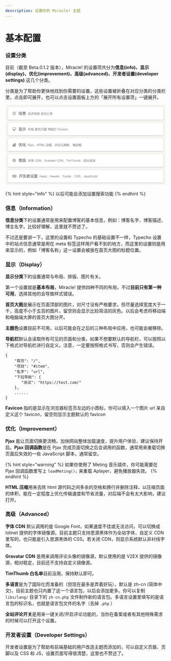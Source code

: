 ```yaml
---
description: 设置你的 Miracle! 主题
---
```


# 基本配置

### 设置分类

目前（截至 Beta.0.1.2 版本），Miracle! 的设置项共分为**信息\(info\)、显示\(display\)、优化\(improvement\)、高级\(advanced\)、开发者设置\(developer settings\)** 这几个分类。

分类是为了帮助你更快地找到你需要的设置，这些设置被折叠在对应分类的分类栏里，点击即可展开，也可以点击设置面板上方的「展开所有设置项」一键展开。

![](../.gitbook/assets/image%20%284%29.png)

{% hint style="info" %}
以后可能会添加设置搜索功能
{% endhint %}

### 信息（Information）

**信息分类**下的设置通常是用来配置博客的基本信息，例如：博客名字、博客描述、博主名字。比较好理解，这里就不赘述了。

不过还是要讲一下，这里的设置和 Typecho 的基础设置不一样，Typecho 设置中的站点信息通常是用在 meta 标签这样用户看不到的地方，而这里的设置则是用来显示的，例如「博客名称」这一设置会被放在首页大图的标题位置。

### 显示（Display）

**显示分类**下的设置通常与布局、排版、图片有关。

第一个设置就是**基本布局**，Miracle! 提供四种不同的布局，不过**目前只有第一种可用**，选择其他的会导致样式错误。

**首页大图**是展示在页面顶部的图片，对尺寸没有严格要求，但尽量选择宽度大于一千，高度不小于五百的图片，留空则会显示比较简洁的灰色。以后会考虑将移动端和电脑端大屏的首页大图分开。

**主题色**设置目前不可用，以后可能会在之后的三种布局中应用，也可能会被移除。

**导航栏**默认会读取所有可见的页面和分类，如果不想要默认的导航栏，可以按照以下格式对导航栏进行自定义。注意，一定要按照格式书写，否则会产生错误。

```text
{
    "首页": "/",
    "项目": "#item",
    "名字": "url",
    "下拉导航": {
       "测试": "https://test.com/"
    },
    ......
}
```

**Favicon** 指的是显示在浏览器标签页左边的小图标，你可以填入一个图片 url 来自定义这个 favicon，留空则显示主题默认的 favicon

### 优化（Improvement）

**Pjax** 能让页面切换更流畅，加快网站整体加载速度，提升用户体验，建议保持开启。**Pjax 回调函数**是在 Pjax 完成页面切换之后会调用的函数，通常用来重载切换页面后失效的一些 JavaScript 脚本，通常留空。

{% hint style="warning" %}
如果你使用了 Meting 音乐插件，你可能需要在 Pjax 回调函数里写上 `loadMeting();` 来重载 Aplayer，避免播放器失效。
{% endhint %}

**HTML 压缩**用来去除 html 源代码之间多余的空格和换行并删除注释，以压缩页面的体积，能在一定程度上优化传输速度和节省流量，对后端不会有太大影响，建议打开。

### 高级（Advanced）

**字体 CDN** 默认调用的是 Google Font，如果速度不佳或无法访问，可以切换成 lolinet 提供的字体镜像源。目前主题只支持思源黑体作为全站字体，自定义 CDN 里写的，也只能是引入思源黑体的 CSS。若关闭 CDN，则显示系统默认非衬线字体。

**Gravatar CDN** 是用来调用评论头像的镜像源，默认使用的是 V2EX 提供的镜像源，相对稳定，目前还不支持自定义镜像源。

**TimThumb 白名单**目前没用，保持默认即可。

**多语言**是为了国际化而准备的（但现在最多是弄着好玩），默认是 zh-cn \(简体中文\)，目前主题也只内置了这一个语言包，以后会添加更多。你可以复制 `libs/lang/` 目录下的 `zh-cn.php` 文件制作新的语言包。多语言设置里填写的是语言包的标识名，也就是语言包文件的名字（去掉 `.php` ）

**全站评论开关**是用来一键关闭/开启评论功能的，当你在备案或者有其他特殊需求的时候可以打开这个设置。

### 开发者设置（Developer Settings）

开发者设置是为了帮助有前端基础的用户改造主题而添加的，可以自定义页眉、页脚以及 CSS 和 JS，设置页面写得很清楚，这里也不赘述了。

